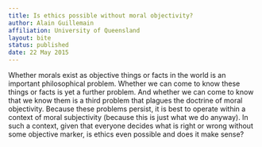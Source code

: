 ```yaml
---
title: Is ethics possible without moral objectivity? 
author: Alain Guillemain
affiliation: University of Queensland
layout: bite
status: published
date: 22 May 2015
---
```


Whether morals exist as objective things or facts in the world is an important philosophical problem. Whether we can come to know these things or facts is yet a further problem. And whether we can come to know that we know them is a third problem that plagues the doctrine of moral objectivity. Because these problems persist, it is best to operate within a context of moral subjectivity (because this is just what we do anyway). In such a context, given that everyone decides what is right or wrong without some objective marker, is ethics even possible and does it make sense?